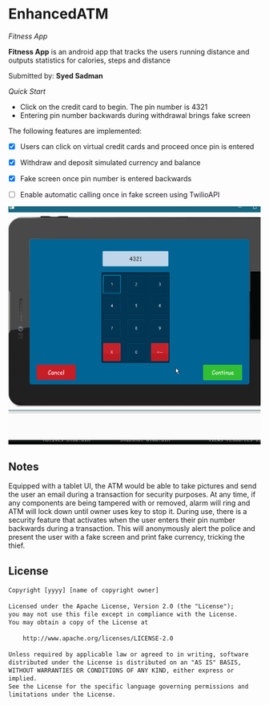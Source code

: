 # EnhancedATM

*Fitness App*

**Fitness App** is an android app that tracks the users running distance and outputs statistics for calories, steps and distance 

Submitted by: **Syed Sadman**

*Quick Start*
- Click on the credit card to begin. The pin number is 4321
- Entering pin number backwards during withdrawal brings fake screen


The following features are implemented:

* [x] Users can click on virtual credit cards and proceed once pin is entered
* [x] Withdraw and deposit simulated currency and balance
* [x] Fake screen once pin number is entered backwards
* [ ] Enable automatic calling once in fake screen using TwilioAPI



<img src='AtmDEMO.gif' title='Demo' width='' alt='Demo' />



## Notes
Equipped with a tablet UI, the ATM would be able to take pictures and send the user an email during a transaction for security purposes. At any time, if any components are being tampered with or removed, alarm will ring and ATM will lock down until owner uses key to stop it. During use, there is a security feature that activates when the user enters their pin number backwards during a transaction. This will anonymously alert the  police and present the user with a fake screen and print fake currency, tricking the thief. 

## License

    Copyright [yyyy] [name of copyright owner]

    Licensed under the Apache License, Version 2.0 (the "License");
    you may not use this file except in compliance with the License.
    You may obtain a copy of the License at

        http://www.apache.org/licenses/LICENSE-2.0

    Unless required by applicable law or agreed to in writing, software
    distributed under the License is distributed on an "AS IS" BASIS,
    WITHOUT WARRANTIES OR CONDITIONS OF ANY KIND, either express or implied.
    See the License for the specific language governing permissions and
    limitations under the License.





